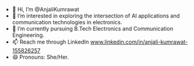 - 👋 Hi, I’m @AnjaliKumrawat
- 👀 I’m interested in exploring the intersection of AI applications and communication technologies in electronics.
- 🌱 I’m currently pursuing B.Tech Electronics and Communication Engineering.
- 📫 Reach me through LinkedIn www.linkedin.com/in/anjali-kumrawat-155826257
- 😄 Pronouns: She/Her.
